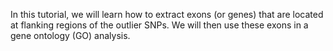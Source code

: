 In this tutorial, we will learn how to extract exons (or genes) that are located at flanking regions of the outlier SNPs. We will then use these exons in a gene ontology (GO) analysis.
